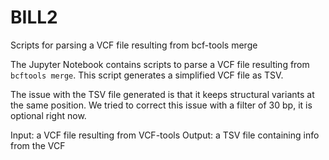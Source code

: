 # BILL2
Scripts for parsing a VCF file resulting from bcf-tools merge

The Jupyter Notebook contains scripts to parse a VCF file resulting from `bcftools merge`.
This script generates a simplified VCF file as TSV.

The issue with the TSV file generated is that it keeps structural variants at the same position.
We tried to correct this issue with a filter of 30 bp, it is optional right now.

Input: a VCF file resulting from VCF-tools
Output: a TSV file containing info from the VCF
